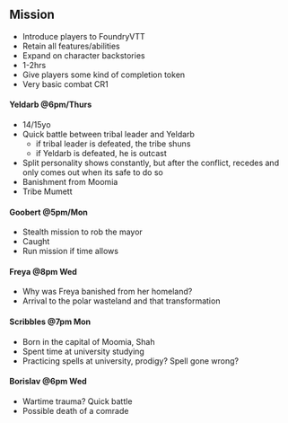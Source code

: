 ## Mission 
- Introduce players to FoundryVTT
- Retain all features/abilities
- Expand on character backstories
- 1-2hrs
- Give players some kind of completion token
- Very basic combat CR1
#### Yeldarb @6pm/Thurs
- 14/15yo
- Quick battle between tribal leader and Yeldarb
	- if tribal leader is defeated, the tribe shuns
	- if Yeldarb is defeated, he is outcast
- Split personality shows constantly, but after the conflict, recedes and only comes out when its safe to do so
- Banishment from Moomia
- Tribe Mumett
#### Goobert @5pm/Mon
- Stealth mission to rob the mayor
- Caught
- Run mission if time allows
#### Freya @8pm Wed
- Why was Freya banished from her homeland?
- Arrival to the polar wasteland and that transformation
#### Scribbles @7pm Mon
- Born in the capital of Moomia, Shah
- Spent time at university studying
- Practicing spells at university, prodigy? Spell gone wrong?
#### Borislav @6pm Wed
- Wartime trauma? Quick battle
- Possible death of a comrade